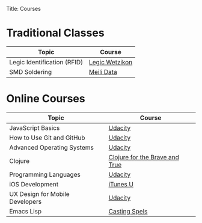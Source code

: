 Title: Courses

Traditional Classes
===================
| Topic                       | Course                           |
|-----------------------------|----------------------------------|
| Legic Identification (RFID) | [Legic Wetzikon](http://www.legic.com/) |
| SMD Soldering               | [Meili Data](http://www.meili-data.ch/) |


Online Courses
==============

| Topic                           | Course                                                                                       |
|---------------------------------|----------------------------------------------------------------------------------------------|
| JavaScript Basics               | [Udacity](https://www.udacity.com/course/ud804)                                              |
| How to Use Git and GitHub       | [Udacity](https://www.udacity.com/course/ud775)                                              |
| Advanced Operating Systems      | [Udacity](https://www.udacity.com/course/ud189)                                              |
| Clojure                         | [Clojure for the Brave and True](http://www.braveclojure.com/)                               |
| Programming Languages           | [Udacity](https://www.udacity.com/course/cs262)                                              |
| iOS Development                 | [iTunes U](https://itunes.apple.com/us/course/developing-ios-7-apps-for/id733644550)         |
| UX Design for Mobile Developers | [Udacity](https://www.udacity.com/course/ud849)                                               |
| Emacs Lisp                      | [Casting Spels](http://www.lisperati.com/casting-spels-emacs/html/casting-spels-emacs-1.html)|
